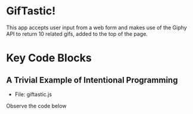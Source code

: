 # GifTastic!

This app accepts user input from a web form and makes use of the Giphy API to return 10 
related gifs, added to the top of the page.

# Key Code Blocks

## A Trivial Example of Intentional Programming
* File: giftastic.js

Observe the code below